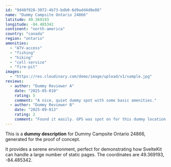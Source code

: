 ```yaml
---
id: "9d48f928-3072-4b73-bdb0-6d9add4d0e88"
name: "Dummy Campsite Ontario 24866"
latitude: 49.369193
longitude: -84.485342
continent: "north-america"
country: "canada"
region: "ontario"
amenities:
  - "ATV-access"
  - "fishing"
  - "hiking"
  - "cell-service"
  - "fire-pit"
images:
  - "https://res.cloudinary.com/demo/image/upload/v1/sample.jpg"
reviews:
  - author: "Dummy Reviewer A"
    date: "2025-05-010"
    rating: 5
    comment: "A nice, quiet dummy spot with some basic amenities."
  - author: "Dummy Reviewer B"
    date: "2025-09-013"
    rating: 2
    comment: "Found it easily. GPS was spot on for this dummy location."
---
```


This is a **dummy description** for Dummy Campsite Ontario 24866, generated for the proof of concept.

It provides a serene environment, perfect for demonstrating how SvelteKit can handle a large number of static pages. The coordinates are 49.369193, -84.485342.
